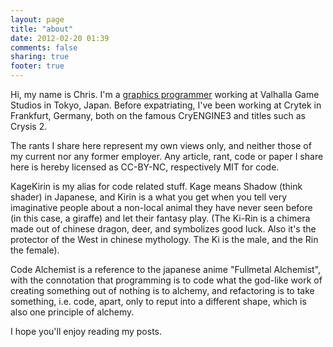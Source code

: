 ```yaml
---
layout: page
title: "about"
date: 2012-02-20 01:39
comments: false
sharing: true
footer: true
---
```


Hi, my name is Chris. I'm a [graphics programmer](./graphics-programmer.html) working at Valhalla Game Studios in Tokyo, Japan. Before expatriating, I've been working at Crytek in Frankfurt, Germany, both on the famous CryENGINE3 and titles such as Crysis 2.

The rants I share here represent my own views only, and neither those of my current nor any former employer.
Any article, rant, code or paper I share here is hereby licensed as CC-BY-NC, respectively MIT for code.

KageKirin is my alias for code related stuff. Kage means Shadow (think shader) in Japanese,
and Kirin is a what you get when you tell very imaginative people about a non-local animal they have never seen before (in this case, a giraffe) and let their fantasy play.
(The Ki-Rin is a chimera made out of chinese dragon, deer, and symbolizes good luck. Also it's the protector of the West in chinese mythology. The Ki is the male, and the Rin the female).

Code Alchemist is a reference to the japanese anime "Fullmetal Alchemist", with the connotation that programming is to code what the god-like work of creating something out of nothing is to alchemy,
and refactoring is to take something, i.e. code, apart, only to reput into a different shape, which is also one principle of alchemy.

I hope you'll enjoy reading my posts.

